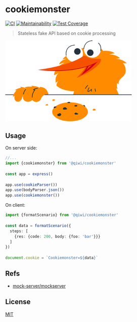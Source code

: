 # cookiemonster
[![CI](https://github.com/qiwi/cookiemonster/actions/workflows/ci.yaml/badge.svg?branch=master&event=push)](https://github.com/qiwi/cookiemonster/actions/workflows/ci.yaml)
[![Maintainability](https://api.codeclimate.com/v1/badges/01b67bf5bc60a67df296/maintainability)](https://codeclimate.com/github/qiwi/cookiemonster/maintainability)
[![Test Coverage](https://api.codeclimate.com/v1/badges/01b67bf5bc60a67df296/test_coverage)](https://codeclimate.com/github/qiwi/cookiemonster/test_coverage)
> Stateless fake API based on cookie processing

<img width="400" src="./src/docs/cookiemonster.svg">

## Usage
On server side:
```ts
//...
import {cookiemonster} from '@qiwi/cookiemonster'

const app = express()

app.use(cookieParser())
app.use(bodyParser.json())
app.use(cookiemonster())
```

On client:

```ts
import {formatScenario} from '@qiwi/cookiemonster'

const data = formatScenario({
  steps: [
    {res: {code: 200, body: {foo: 'bar'}}}
  ]
})

document.cookie = `Cookiemonster=${data}`
```

## Refs
* [mock-server/mockserver](https://github.com/mock-server/mockserver)

## License
[MIT](./LICENSE)

